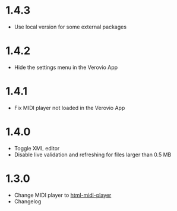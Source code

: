 # 1.4.3
* Use local version for some external packages

# 1.4.2
* Hide the settings menu in the Verovio App

# 1.4.1
* Fix MIDI player not loaded in the Verovio App

# 1.4.0
* Toggle XML editor
* Disable live validation and refreshing for files larger than 0.5 MB

# 1.3.0
* Change MIDI player to [html-midi-player](https://cifkao.github.io/html-midi-player/)
* Changelog
